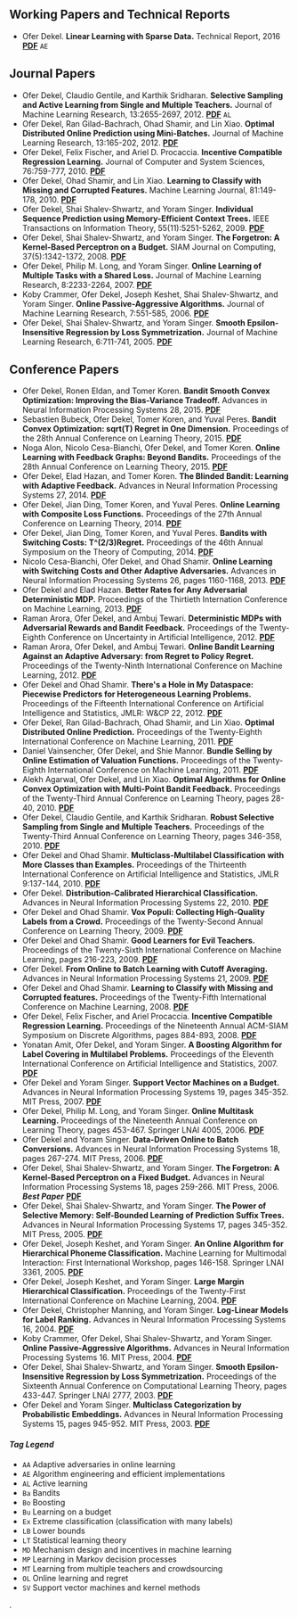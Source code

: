 ## Working Papers and Technical Reports
* Ofer Dekel. **Linear Learning with Sparse Data.** Technical Report, 2016 [**PDF**](pdf/2016Dekel.pdf) `AE`

## Journal Papers
* Ofer Dekel, Claudio Gentile, and Karthik Sridharan. **Selective Sampling and Active Learning from Single and Multiple Teachers.** Journal of Machine Learning Research, 13:2655-2697, 2012. [**PDF**](pdf/2012DekelGeSr.pdf) `AL`
* Ofer Dekel, Ran Gilad-Bachrach, Ohad Shamir, and Lin Xiao. **Optimal Distributed Online Prediction using Mini-Batches.** Journal of Machine Learning Research, 13:165-202, 2012. [**PDF**](pdf/2012DekelGiShXi.pdf)
* Ofer Dekel, Felix Fischer, and Ariel D. Procaccia. **Incentive Compatible Regression Learning.** Journal of Computer and System Sciences, 76:759-777, 2010. [**PDF**](pdf/2010DekelFiPr.pdf)
* Ofer Dekel, Ohad Shamir, and Lin Xiao. **Learning to Classify with Missing and Corrupted Features.**  Machine Learning Journal, 81:149-178, 2010. [**PDF**](pdf/2010DekelShXi.pdf)
* Ofer Dekel, Shai Shalev-Shwartz, and Yoram Singer. **Individual Sequence Prediction using Memory-Efficient Context Trees.**  IEEE Transactions on Information Theory, 55(11):5251-5262, 2009. [**PDF**](pdf/2009DekelShSi.pdf)
* Ofer Dekel, Shai Shalev-Shwartz, and Yoram Singer. **The Forgetron: A Kernel-Based Perceptron on a Budget.**  SIAM Journal on Computing, 37(5):1342-1372, 2008. [**PDF**](pdf/2008DekelShSi.pdf)
* Ofer Dekel, Philip M. Long, and Yoram Singer. **Online Learning of Multiple Tasks with a Shared Loss.**  Journal of Machine Learning Research, 8:2233-2264, 2007. [**PDF**](pdf/2007DekelLoSi.pdf)
* Koby Crammer, Ofer Dekel, Joseph Keshet, Shai Shalev-Shwartz, and Yoram Singer. **Online Passive-Aggressive Algorithms.**  Journal of Machine Learning Research, 7:551-585, 2006. [**PDF**](pdf/2006CrammerDeKeShSi.pdf)
* Ofer Dekel, Shai Shalev-Shwartz, and Yoram Singer. **Smooth Epsilon-Insensitive Regression by Loss Symmetrization.**  Journal of Machine Learning Research, 6:711-741, 2005. [**PDF**](pdf/2005DekelShSi.pdf)

## Conference Papers
* Ofer Dekel, Ronen Eldan, and Tomer Koren. **Bandit Smooth Convex Optimization: Improving the Bias-Variance Tradeoff.** Advances in Neural Information Processing Systems 28, 2015. [**PDF**](pdf/2015DekelElKo.pdf)
* Sebastien Bubeck, Ofer Dekel, Tomer Koren, and Yuval Peres. **Bandit Convex Optimization: sqrt(T) Regret in One Dimension.** Proceedings of the 28th Annual Conference on Learning Theory, 2015. [**PDF**](pdf/2015BubeckDeKoPe.pdf)
* Noga Alon, Nicolo Cesa-Bianchi, Ofer Dekel, and Tomer Koren. **Online Learning with Feedback Graphs: Beyond Bandits.** Proceedings of the 28th Annual Conference on Learning Theory, 2015. [**PDF**](pdf/2015AlonCeDeKo.pdf)
* Ofer Dekel, Elad Hazan, and Tomer Koren. **The Blinded Bandit: Learning with Adaptive Feedback.** Advances in Neural Information Processing Systems 27, 2014. [**PDF**](pdf/2014DekelHaKo.pdf)
* Ofer Dekel, Jian Ding, Tomer Koren, and Yuval Peres. **Online Learning with Composite Loss Functions.** Proceedings of the 27th Annual Conference on Learning Theory, 2014. [**PDF**](pdf/2014bDekelDiKoPe.pdf)
* Ofer Dekel, Jian Ding, Tomer Koren, and Yuval Peres. **Bandits with Switching Costs: T^(2/3)Regret.** Proceedings of the 46th Annual Symposium on the Theory of Computing, 2014. [**PDF**](pdf/2014DekelDiKoPe.pdf)
* Nicolo Cesa-Bianchi, Ofer Dekel, and Ohad Shamir. **Online Learning with Switching Costs and Other Adaptive Adversaries.** Advances in Neural Information Processing Systems 26, pages 1160-1168, 2013. [**PDF**](pdf/2013CesaBianchiDeSh.pdf)
* Ofer Dekel and Elad Hazan. **Better Rates for Any Adversarial Deterministic MDP.** Proceedings of the Thirtieth Internation Conference on Machine Learning, 2013. [**PDF**](pdf/2013DekelHa.pdf)
* Raman Arora, Ofer Dekel, and Ambuj Tewari. **Deterministic MDPs with Adversarial Rewards and Bandit Feedback.** Proceedings of the Twenty-Eighth Conference on Uncertainty in Artificial Intelligence, 2012. [**PDF**](pdf/2012bAroraDeTe.pdf)
* Raman Arora, Ofer Dekel, and Ambuj Tewari. **Online Bandit Learning Against an Adaptive Adversary: from Regret to Policy Regret.** Proceedings of the Twenty-Ninth International Conference on Machine Learning, 2012. [**PDF**](pdf/2012AroraDeTe.pdf)
* Ofer Dekel and Ohad Shamir. **There's a Hole in My Dataspace: Piecewise Predictors for Heterogeneous Learning Problems.** Proceedings of the Fifteenth International Conference on Artificial Intelligence and Statistics, JMLR: W&CP 22, 2012. [**PDF**](pdf/2012DekelSh.pdf)
* Ofer Dekel, Ran Gilad-Bachrach, Ohad Shamir, and Lin Xiao. **Optimal Distributed Online Prediction.** Proceedings of the Twenty-Eighth International Conference on Machine Learning, 2011. [**PDF**](pdf/2011DekelGiShXi.pdf)
* Daniel Vainsencher, Ofer Dekel, and Shie Mannor. **Bundle Selling by Online Estimation of Valuation Functions.** Proceedings of the Twenty-Eighth International Conference on Machine Learning, 2011. [**PDF**](pdf/2011VainsencherDeMa.pdf)
* Alekh Agarwal, Ofer Dekel, and Lin Xiao. **Optimal Algorithms for Online Convex Optimization with Multi-Point Bandit Feedback.** Proceedings of the Twenty-Third Annual Conference on Learning Theory, pages 28-40, 2010. [**PDF**](pdf/2010AgarwalDeXi.pdf)
* Ofer Dekel, Claudio Gentile, and Karthik Sridharan. **Robust Selective Sampling from Single and Multiple Teachers.** Proceedings of the Twenty-Third Annual Conference on Learning Theory, pages 346-358, 2010. [**PDF**](pdf/2010DekelGeSr.pdf)
* Ofer Dekel and Ohad Shamir. **Multiclass-Multilabel Classification with More Classes than Examples.** Proceedings of the Thirteenth International Conference on Artificial Intelligence and Statistics, JMLR 9:137-144, 2010. [**PDF**](pdf/2010DekelSh.pdf)
* Ofer Dekel. **Distribution-Calibrated Hierarchical Classification.** Advances in Neural Information Processing Systems 22, 2010. [**PDF**](pdf/2010Dekel.pdf)
* Ofer Dekel and Ohad Shamir. **Vox Populi: Collecting High-Quality Labels from a Crowd.** Proceedings of the Twenty-Second Annual Conference on Learning Theory, 2009. [**PDF**](pdf/2009bDekelSh.pdf)
* Ofer Dekel and Ohad Shamir. **Good Learners for Evil Teachers.** Proceedings of the Twenty-Sixth International Conference on Machine Learning, pages 216-223, 2009. [**PDF**](pdf/2009aDekelSh.pdf)
* Ofer Dekel. **From Online to Batch Learning with Cutoff Averaging.** Advances in Neural Information Processing Systems 21, 2009. [**PDF**](pdf/2009Dekel.pdf)
* Ofer Dekel and Ohad Shamir. **Learning to Classify with Missing and Corrupted features.** Proceedings of the Twenty-Fifth International Conference on Machine Learning, 2008. [**PDF**](pdf/2008DekelSh.pdf)
* Ofer Dekel, Felix Fischer, and Ariel Procaccia. **Incentive Compatible Regression Learning.** Proceedings of the Nineteenth Annual ACM-SIAM Symposium on Discrete Algorithms, pages 884-893, 2008. [**PDF**](pdf/2008DekelFiPr.pdf)
* Yonatan Amit, Ofer Dekel, and Yoram Singer. **A Boosting Algorithm for Label Covering in Multilabel Problems.** Proceedings of the Eleventh International Conference on Artificial Intelligence and Statistics, 2007. [**PDF**](pdf/2007AmitDeSi.pdf)
* Ofer Dekel and Yoram Singer. **Support Vector Machines on a Budget.** Advances in Neural Information Processing Systems 19, pages 345-352. MIT Press, 2007. [**PDF**](pdf/2007DekelSi.pdf)
* Ofer Dekel, Philip M. Long, and Yoram Singer. **Online Multitask Learning.** Proceedings of the Nineteenth Annual Conference on Learning Theory, pages 453-467. Springer LNAI 4005, 2006. [**PDF**](pdf/2006DekelLoSi.pdf)
* Ofer Dekel and Yoram Singer. **Data-Driven Online to Batch Conversions.** Advances in Neural Information Processing Systems 18, pages 267-274. MIT Press, 2006. [**PDF**](pdf/2006DekelSi.pdf)
* Ofer Dekel, Shai Shalev-Shwartz, and Yoram Singer. **The Forgetron: A Kernel-Based Perceptron on a Fixed Budget.** Advances in Neural Information Processing Systems 18, pages 259-266. MIT Press, 2006. ***Best Paper*** [**PDF**](pdf/2006DekelShSi.pdf)
* Ofer Dekel, Shai Shalev-Shwartz, and Yoram Singer. **The Power of Selective Memory: Self-Bounded Learning of Prediction Suffix Trees.** Advances in Neural Information Processing Systems 17, pages 345-352. MIT Press, 2005. [**PDF**](pdf/2005aDekelShSi.pdf)
* Ofer Dekel, Joseph Keshet, and Yoram Singer. **An Online Algorithm for Hierarchical Phoneme Classification.** Machine Learning for Multimodal Interaction: First International Workshop, pages 146-158. Springer LNAI 3361, 2005. [**PDF**](pdf/2005DekelKeSi.pdf)
* Ofer Dekel, Joseph Keshet, and Yoram Singer. **Large Margin Hierarchical Classification.** Proceedings of the Twenty-First International Conference on Machine Learning, 2004. [**PDF**](pdf/2004DekelKeSi.pdf)
* Ofer Dekel, Christopher Manning, and Yoram Singer. **Log-Linear Models for Label Ranking.** Advances in Neural Information Processing Systems 16, 2004. [**PDF**](pdf/2004DekelMaSi.pdf)
* Koby Crammer, Ofer Dekel, Shai Shalev-Shwartz, and Yoram Singer. **Online Passive-Aggressive Algorithms.** Advances in Neural Information Processing Systems 16. MIT Press, 2004. [**PDF**](pdf/2004CrammerDeShSi.pdf)
* Ofer Dekel, Shai Shalev-Shwartz, and Yoram Singer. **Smooth Epsilon-Insensitive Regression by Loss Symmetrization.** Proceedings of the Sixteenth Annual Conference on Computational Learning Theory, pages 433-447. Springer LNAI 2777, 2003. [**PDF**](pdf/2003DekelShSi.pdf)
* Ofer Dekel and Yoram Singer. **Multiclass Categorization by Probabilistic Embeddings.** Advances in Neural Information Processing Systems 15, pages 945-952. MIT Press, 2003. [**PDF**](pdf/2003DekelSi.pdf)
	
#### *Tag Legend*
* `AA` Adaptive adversaries in online learning
* `AE` Algorithm engineering and efficient implementations
* `AL` Active learning
* `Ba` Bandits
* `Bo` Boosting
* `Bu` Learning on a budget
* `Ex` Extreme classification (classification with many labels)
* `LB` Lower bounds 
* `LT` Statistical learning theory
* `MD` Mechanism design and incentives in machine learning
* `MP` Learning in Markov decision processes
* `MT` Learning from multiple teachers and crowdsourcing
* `OL` Online learning and regret
* `SV` Support vector machines and kernel methods



.